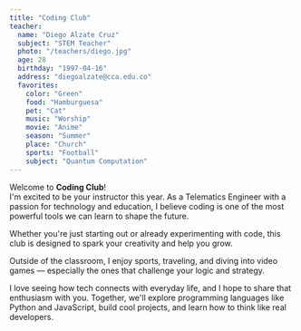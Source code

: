 ```yaml
---
title: "Coding Club"
teacher:
  name: "Diego Alzate Cruz"
  subject: "STEM Teacher"
  photo: "/teachers/diego.jpg"
  age: 28
  birthday: "1997-04-16"
  address: "diegoalzate@cca.edu.co"
  favorites:
    color: "Green"
    food: "Hamburguesa"
    pet: "Cat"
    music: "Worship"
    movie: "Anime"
    season: "Summer"
    place: "Church"
    sports: "Football"
    subject: "Quantum Computation"
---
```


Welcome to **Coding Club**!  
I'm excited to be your instructor this year. As a Telematics Engineer with a passion for technology and education, I believe coding is one of the most powerful tools we can learn to shape the future.

Whether you're just starting out or already experimenting with code, this club is designed to spark your creativity and help you grow.

Outside of the classroom, I enjoy sports, traveling, and diving into video games — especially the ones that challenge your logic and strategy.

I love seeing how tech connects with everyday life, and I hope to share that enthusiasm with you. Together, we'll explore programming languages like Python and JavaScript, build cool projects, and learn how to think like real developers.
